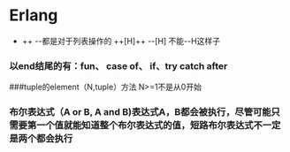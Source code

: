 # Erlang

+ ++ --都是对于列表操作的
++[H]++
--[H]
不能--H这样子

### 以end结尾的有：fun、 case of、 if、try catch after
###tuple的element（N,tuple）方法 N>=1不是从0开始
### 布尔表达式（A or B, A and B)表达式A，B都会被执行，尽管可能只需要第一个值就能知道整个布尔表达式的值，短路布尔表达式不一定是两个都会执行
